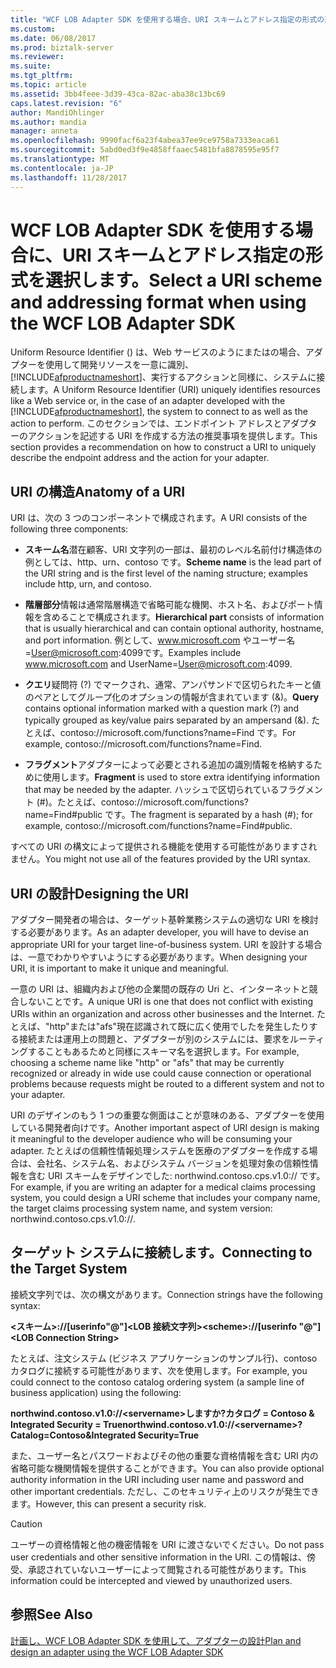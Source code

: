 ```yaml
---
title: "WCF LOB Adapter SDK を使用する場合、URI スキームとアドレス指定の形式の選択 |Microsoft ドキュメント"
ms.custom: 
ms.date: 06/08/2017
ms.prod: biztalk-server
ms.reviewer: 
ms.suite: 
ms.tgt_pltfrm: 
ms.topic: article
ms.assetid: 3bb4feee-3d39-43ca-82ac-aba38c13bc69
caps.latest.revision: "6"
author: MandiOhlinger
ms.author: mandia
manager: anneta
ms.openlocfilehash: 9990facf6a23f4abea37ee9ce9758a7333eaca61
ms.sourcegitcommit: 5abd0ed3f9e4858ffaaec5481bfa8878595e95f7
ms.translationtype: MT
ms.contentlocale: ja-JP
ms.lasthandoff: 11/28/2017
---
```

# <a name="select-a-uri-scheme-and-addressing-format-when-using-the-wcf-lob-adapter-sdk"></a><span data-ttu-id="40162-102">WCF LOB Adapter SDK を使用する場合に、URI スキームとアドレス指定の形式を選択します。</span><span class="sxs-lookup"><span data-stu-id="40162-102">Select a URI scheme and addressing format when using the WCF LOB Adapter SDK</span></span>
<span data-ttu-id="40162-103">Uniform Resource Identifier () は、Web サービスのようにまたはの場合、アダプターを使用して開発リソースを一意に識別、 [!INCLUDE[afproductnameshort](../../includes/afproductnameshort-md.md)]、実行するアクションと同様に、システムに接続します。</span><span class="sxs-lookup"><span data-stu-id="40162-103">A Uniform Resource Identifier (URI) uniquely identifies resources like a Web service or, in the case of an adapter developed with the [!INCLUDE[afproductnameshort](../../includes/afproductnameshort-md.md)], the system to connect to as well as the action to perform.</span></span> <span data-ttu-id="40162-104">このセクションでは、エンドポイント アドレスとアダプターのアクションを記述する URI を作成する方法の推奨事項を提供します。</span><span class="sxs-lookup"><span data-stu-id="40162-104">This section provides a recommendation on how to construct a URI to uniquely describe the endpoint address and the action for your adapter.</span></span>  
  
## <a name="anatomy-of-a-uri"></a><span data-ttu-id="40162-105">URI の構造</span><span class="sxs-lookup"><span data-stu-id="40162-105">Anatomy of a URI</span></span>  
 <span data-ttu-id="40162-106">URI は、次の 3 つのコンポーネントで構成されます。</span><span class="sxs-lookup"><span data-stu-id="40162-106">A URI consists of the following three components:</span></span>  
  
-   <span data-ttu-id="40162-107">**スキーム名**潜在顧客、URI 文字列の一部は、最初のレベル名前付け構造体の例としては、http、urn、contoso です。</span><span class="sxs-lookup"><span data-stu-id="40162-107">**Scheme name** is the lead part of the URI string and is the first level of the naming structure; examples include http, urn, and contoso.</span></span>  
  
-   <span data-ttu-id="40162-108">**階層部分**情報は通常階層構造で省略可能な機関、ホスト名、およびポート情報を含めることで構成されます。</span><span class="sxs-lookup"><span data-stu-id="40162-108">**Hierarchical part** consists of information that is usually hierarchical and can contain optional authority, hostname, and port information.</span></span> <span data-ttu-id="40162-109">例として、www.microsoft.com やユーザー名 =User@microsoft.com:4099です。</span><span class="sxs-lookup"><span data-stu-id="40162-109">Examples include www.microsoft.com and UserName=User@microsoft.com:4099.</span></span>  
  
-   <span data-ttu-id="40162-110">**クエリ**疑問符 (?) でマークされ、通常、アンパサンドで区切られたキーと値のペアとしてグループ化のオプションの情報が含まれています (&)。</span><span class="sxs-lookup"><span data-stu-id="40162-110">**Query** contains optional information marked with a question mark (?) and typically grouped as key/value pairs separated by an ampersand (&).</span></span> <span data-ttu-id="40162-111">たとえば、contoso://microsoft.com/functions?name=Find です。</span><span class="sxs-lookup"><span data-stu-id="40162-111">For example, contoso://microsoft.com/functions?name=Find.</span></span>  
  
-   <span data-ttu-id="40162-112">**フラグメント**アダプターによって必要とされる追加の識別情報を格納するために使用します。</span><span class="sxs-lookup"><span data-stu-id="40162-112">**Fragment** is used to store extra identifying information that may be needed by the adapter.</span></span> <span data-ttu-id="40162-113">ハッシュで区切られているフラグメント (#)。たとえば、contoso://microsoft.com/functions?name=Find#public です。</span><span class="sxs-lookup"><span data-stu-id="40162-113">The fragment is separated by a hash (#); for example, contoso://microsoft.com/functions?name=Find#public.</span></span>  
  
 <span data-ttu-id="40162-114">すべての URI の構文によって提供される機能を使用する可能性がありますされません。</span><span class="sxs-lookup"><span data-stu-id="40162-114">You might not use all of the features provided by the URI syntax.</span></span>  
  
## <a name="designing-the-uri"></a><span data-ttu-id="40162-115">URI の設計</span><span class="sxs-lookup"><span data-stu-id="40162-115">Designing the URI</span></span>  
 <span data-ttu-id="40162-116">アダプター開発者の場合は、ターゲット基幹業務システムの適切な URI を検討する必要があります。</span><span class="sxs-lookup"><span data-stu-id="40162-116">As an adapter developer, you will have to devise an appropriate URI for your target line-of-business system.</span></span> <span data-ttu-id="40162-117">URI を設計する場合は、一意でわかりやすいようにする必要があります。</span><span class="sxs-lookup"><span data-stu-id="40162-117">When designing your URI, it is important to make it unique and meaningful.</span></span>  
  
 <span data-ttu-id="40162-118">一意の URI は、組織内および他の企業間の既存の Uri と、インターネットと競合しないことです。</span><span class="sxs-lookup"><span data-stu-id="40162-118">A unique URI is one that does not conflict with existing URIs within an organization and across other businesses and the Internet.</span></span> <span data-ttu-id="40162-119">たとえば、"http"または"afs"現在認識されて既に広く使用でしたを発生したりする接続または運用上の問題と、アダプターが別のシステムには、要求をルーティングすることもあるためと同様にスキーマ名を選択します。</span><span class="sxs-lookup"><span data-stu-id="40162-119">For example, choosing a scheme name like "http" or "afs" that may be currently recognized or already in wide use could cause connection or operational problems because requests might be routed to a different system and not to your adapter.</span></span>  
  
 <span data-ttu-id="40162-120">URI のデザインのもう 1 つの重要な側面はことが意味のある、アダプターを使用している開発者向けです。</span><span class="sxs-lookup"><span data-stu-id="40162-120">Another important aspect of URI design is making it meaningful to the developer audience who will be consuming your adapter.</span></span> <span data-ttu-id="40162-121">たとえばの信頼性情報処理システムを医療のアダプターを作成する場合は、会社名、システム名、およびシステム バージョンを処理対象の信頼性情報を含む URI スキームをデザインでした: northwind.contoso.cps.v1.0:// です。</span><span class="sxs-lookup"><span data-stu-id="40162-121">For example, if you are writing an adapter for a medical claims processing system, you could design a URI scheme that includes your company name, the target claims processing system name, and system version: northwind.contoso.cps.v1.0://.</span></span>  
  
## <a name="connecting-to-the-target-system"></a><span data-ttu-id="40162-122">ターゲット システムに接続します。</span><span class="sxs-lookup"><span data-stu-id="40162-122">Connecting to the Target System</span></span>  
 <span data-ttu-id="40162-123">接続文字列では、次の構文があります。</span><span class="sxs-lookup"><span data-stu-id="40162-123">Connection strings have the following syntax:</span></span>  
  
 <span data-ttu-id="40162-124">**\<スキーム\>://[userinfo"@"]\<LOB 接続文字列\>**</span><span class="sxs-lookup"><span data-stu-id="40162-124">**\<scheme\>://[userinfo "@"]\<LOB Connection String\>**</span></span>  
  
 <span data-ttu-id="40162-125">たとえば、注文システム (ビジネス アプリケーションのサンプル行)、contoso カタログに接続する可能性があります、次を使用します。</span><span class="sxs-lookup"><span data-stu-id="40162-125">For example, you could connect to the contoso catalog ordering system (a sample line of business application) using the following:</span></span>  
  
 <span data-ttu-id="40162-126">**northwind.contoso.v1.0://\<servername\>しますか?カタログ = Contoso & Integrated Security = True**</span><span class="sxs-lookup"><span data-stu-id="40162-126">**northwind.contoso.v1.0://\<servername\>?Catalog=Contoso&Integrated Security=True**</span></span>  
  
 <span data-ttu-id="40162-127">また、ユーザー名とパスワードおよびその他の重要な資格情報を含む URI 内の省略可能な機関情報を提供することができます。</span><span class="sxs-lookup"><span data-stu-id="40162-127">You can also provide optional authority information in the URI including user name and password and other important credentials.</span></span> <span data-ttu-id="40162-128">ただし、このセキュリティ上のリスクが発生できます。</span><span class="sxs-lookup"><span data-stu-id="40162-128">However, this can present a security risk.</span></span>  
  
> [!CAUTION]
>  <span data-ttu-id="40162-129">ユーザーの資格情報と他の機密情報を URI に渡さないでください。</span><span class="sxs-lookup"><span data-stu-id="40162-129">Do not pass user credentials and other sensitive information in the URI.</span></span> <span data-ttu-id="40162-130">この情報は、傍受、承認されていないユーザーによって閲覧される可能性があります。</span><span class="sxs-lookup"><span data-stu-id="40162-130">This information could be intercepted and viewed by unauthorized users.</span></span>  
  
## <a name="see-also"></a><span data-ttu-id="40162-131">参照</span><span class="sxs-lookup"><span data-stu-id="40162-131">See Also</span></span>  
 [<span data-ttu-id="40162-132">計画し、WCF LOB Adapter SDK を使用して、アダプターの設計</span><span class="sxs-lookup"><span data-stu-id="40162-132">Plan and design an adapter using the WCF LOB Adapter SDK</span></span>](../../adapters-and-accelerators/wcf-lob-adapter-sdk/plan-and-design-an-adapter-using-the-wcf-lob-adapter-sdk.md)